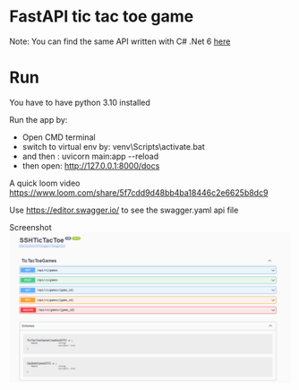 # FastAPI tic tac toe game

Note: You can find the same API written with C# .Net 6 [here](https://github.com/rhourani/SSH-TicTacToe)

# Run
You have to have python 3.10 installed

Run the app by: 
- Open CMD terminal
- switch to virtual env by: venv\Scripts\activate.bat
- and then : uvicorn main:app --reload
- then open: http://127.0.0.1:8000/docs 

A quick loom video https://www.loom.com/share/5f7cdd9d48bb4ba18446c2e6625b8dc9

Use https://editor.swagger.io/ to see the swagger.yaml api file

Screenshot
<img src="API screenshot.png" align="center">
